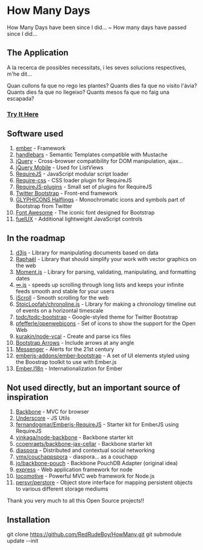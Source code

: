 # How Many Days #
How Many Days have been since I did... ~ How many days have passed since I did...

## The Application ##
A la recerca de possibles necessitats,
 i les seves solucions respectives, m'he dit...

Quan cullons fa que no rego les plantes?
Quants dies fa que no visito l'àvia?
Quants dies fa que no llegeixo?
Quants mesos fa que no faig una escapada?

### [Try It Here](http://www.jamaicaska.es/HowMany) ###

## Software used ##
1. [ember](http://emberjs.com/) - Framework
2. [handlebars](http://handlebarsjs.com/) - Semantic Templates compatible with Mustache
3. [jQuery](http://jquery.com/) - Cross-browser compatibility for DOM manipulation, ajax...
4. [jQuery Mobile](http://jquerymobile.com/) - Used for ListViews
5. [RequireJS](http://requirejs.org/) - JavaScript modular script loader
6. [Require-css](https://github.com/guybedford/require-css) - CSS loader plugin for RequireJS
7. [RequireJS-plugins](https://github.com/millermedeiros/requirejs-plugins) - Small set of plugins for RequireJS
8. [Twitter Bootstrap](http://getbootstrap.com/2.3.2/) - Front-end framework
9. [GLYPHICONS Halflings](http://glyphicons.com/) - Monochromatic icons and symbols part of Bootstrap from Twitter
10. [Font Awesome](http://fortawesome.github.io/Font-Awesome/) - The iconic font designed for Bootstrap
11. [fuelUX](http://exacttarget.github.io/fuelux) - Additional lightweight JavaScript controls

## In the roadmap ##
1. [d3js](http://d3js.org/) - Library for manipulating documents based on data
2. [Raphaël](http://raphaeljs.com/) - Library that should simplify your work with vector graphics on the web
3. [Moment.js](http://momentjs.com/) - Library for parsing, validating, manipulating, and formatting dates
4. [∞.js](http://airbnb.github.io/infinity/) -  speeds up scrolling through long lists and keeps your infinite feeds smooth and stable for your users
5. [iScroll](http://cubiq.org/) - Smooth scrolling for the web
6. [StoicLoofah/chronoline.js](https://github.com/StoicLoofah/chronoline.js) - Library for making a chronology timeline out of events on a horizontal timescale
7. [todc/todc-bootstrap](https://github.com/todc/todc-bootstrap) - Google-styled theme for Twitter Bootstrap
8. [pfefferle/openwebicons](https://github.com/pfefferle/openwebicons) - Set of icons to show the support for the Open Web
9. [kurakin/node-vcal](https://github.com/kurakin/node-vcal) - Create and parse ics files
10. [Bootstrap Arrows](http://bootstrap-arrows.iarfhlaith.com/) - Include arrows at any angle
11. [Messenger](http://github.hubspot.com/messenger/) - Alerts for the 21st century
12. [emberjs-addons/ember-bootstrap](https://github.com/emberjs-addons/ember-bootstrap) - A set of UI elements styled using the Boostrap toolkit to use with Ember.js
13. [Ember.I18n](https://github.com/jamesarosen/ember-i18n) - Internationalization for Ember

## Not used directly, but an important source of inspiration ##
1. [Backbone](https://github.com/documentcloud/backbone) - MVC for browser
2. [Underscore](https://github.com/documentcloud/underscore) - JS Utils
3. [fernandogmar/Emberjs-RequireJS](https://github.com/fernandogmar/Emberjs-RequireJS) - Starter kit for EmberJS using RequireJS
4. [vinkaga/node-backbone](https://github.com/vinkaga/node-backbone) - Backbone starter kit
5. [ccoenraets/backbone-jax-cellar](https://github.com/ccoenraets/backbone-jax-cellar) - Backbone starter kit
6. [diaspora](https://github.com/diaspora/diaspora) - Distributed and contextual social networking
7. [vmx/couchappspora](https://github.com/vmx/couchappspora) - diaspora... as a couchapp
8. [jo/backbone-pouch](https://github.com/jo/backbone-pouch) - Backbone PouchDB Adapter (original idea)
9. [express](http://expressjs.com/) - Web application framework for node
10. [locomotive](http://expressjs.com/) - Powerful MVC web framework for Node.js
11. [persvr/perstore](https://github.com/persvr/perstore) - Object store interface for mapping persistent objects to various different storage mediums

Thank you very much to all this Open Source projects!!

## Installation ##
git clone https://github.com/RedRudeBoy/HowMany.git
git submodule update --init
